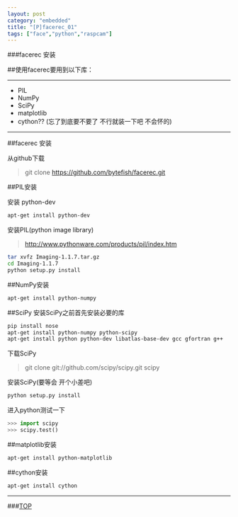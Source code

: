 ```yaml
---
layout: post
category: "embedded"
title: "[P]facerec_01"
tags: ["face","python","raspcam"]
---
```


<a name="top"></a>
###facerec 安装

##使用facerec要用到以下库：
- - - 

* PIL
* NumPy
* SciPy
* matplotlib
* cython?? (忘了到底要不要了 不行就装一下吧 不会怀的)
- - -

##facerec 安装

从github下载
> git clone https://github.com/bytefish/facerec.git  

##PIL安装

安装 python-dev
```bash
apt-get install python-dev
```

安装PIL(python image library)

> http://www.pythonware.com/products/pil/index.htm

```bash
tar xvfz Imaging-1.1.7.tar.gz
cd Imaging-1.1.7
python setup.py install
```
##NumPy安装
```bash
apt-get install python-numpy
```

##SciPy
安装SciPy之前首先安装必要的库
```bash
pip install nose
apt-get install python-numpy python-scipy
apt-get install python python-dev libatlas-base-dev gcc gfortran g++
```
下载SciPy
> git clone git://github.com/scipy/scipy.git scipy

安装SciPy(要等会 开个小差吧)
```bash
python setup.py install
```
进入python测试一下
```python
>>> import scipy
>>> scipy.test()
```

##matplotlib安装

```bash
apt-get install python-matplotlib
```

##cython安装
```bash 
apt-get install cython
```


- - - 

###[TOP](#top)
